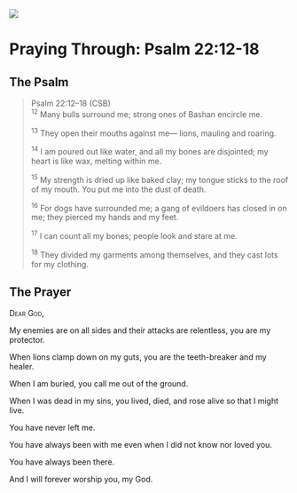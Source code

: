 <img class="intro-right" src="/images/art-paris-psalter.jpg">

# Praying Through: Psalm 22:12-18

## The Psalm

>Psalm 22:12–18 (CSB)  
><sup>12</sup> Many bulls surround me; strong ones of Bashan encircle me. 
>
><sup>13</sup> They open their mouths against me— lions, mauling and roaring. 
>
><sup>14</sup> I am poured out like water, and all my bones are disjointed; my heart is like wax, melting within me. 
>
><sup>15</sup> My strength is dried up like baked clay; my tongue sticks to the roof of my mouth. You put me into the dust of death. 
>
><sup>16</sup> For dogs have surrounded me; a gang of evildoers has closed in on me; they pierced my hands and my feet. 
>
><sup>17</sup> I can count all my bones; people look and stare at me. 
>
><sup>18</sup> They divided my garments among themselves, and they cast lots for my clothing.

## The Prayer

<div style="font-variant: small-caps;">
  Dear God,
</div>

My enemies are on all sides 
  and their attacks are relentless, 
  you are my protector.

When lions clamp down on my guts, 
  you are the teeth-breaker and my healer.

When I am buried, 
  you call me out of the ground.

When I was dead in my sins, 
  you lived, died, and rose alive
  so that I might live.

You have never left me.

You have always been with me 
  even when I did not know nor loved you.

You have always been there.

And I will forever worship you, my God.
